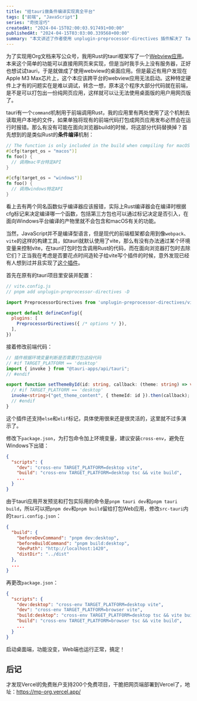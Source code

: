 ```yaml
---
title: "给tauri做条件编译实现真全平台"
tags: ["前端", "JavaScript"]
series: "奇技淫巧"
createdAt: "2024-04-15T02:00:03.917491+00:00"
publishedAt: "2024-04-15T03:03:00.339568+00:00"
summary: "本文讲述了作者使用 unplugin-preprocessor-directives 插件解决了 Tauri 应用在特定硬件上无法启动以及跨平台打包问题。"
---
```


为了实现用Org文档来写公众号，我用Rust的tauri框架写了一个[Webview应用](https://github.com/Eliot00/mp-org)。本来这个简单的功能可以直接用网页来实现，但是当时我手头上没有服务器，正好也想试试tauri，于是就做成了使用webview的桌面应用。但是最近有用户发现在Apple M3 Max芯片上，这个本应该跨平台的webview应用无法启动。这种特定硬件上才有的问题实在是难以调试，转念一想，原本这个程序大部分代码就在前端，是不是可以打包出一份纯网页应用，这样就可以让无法使用桌面版的用户用网页版了。

tauri有一个`command`机制用于前端调用Rust，我的应用里有两处使用了这个机制去读取用户本地的文件，如果单独将现有的前端代码打包成网页应用发布必然会在运行时报错。那么有没有可能在面向浏览器build的时候，将这部分代码替换掉？首先想到的是类似Rust的**条件编译**机制：

```rust
// The function is only included in the build when compiling for macOS
#[cfg(target_os = "macos")]
fn foo() {
  // 调用mac平台特定API
}

#[cfg(target_os = "windows")]
fn foo() {
  // 调用windows特定API
}
```

看上去有两个同名函数似乎编译器应该报错，实际上Rust编译器会在编译时根据cfg标记来决定编译哪一个函数，包括第三方包也可以通过标记决定是否引入，在面向Windows平台编译的产物里就不会包含和macOS有关的功能。

当然，JavaScript并不是编译型语言，但是现代的前端框架都会用到像`webpack`、`vite`的这样的构建工具，如tauri就默认使用了vite，那么有没有办法通过某个环境变量来控制vite，在tauri打包时包含调用Rust的代码，而在面向浏览器打包时去除它们？正当我在考虑是否要花点时间造轮子给vite写个插件的时候，意外发现已经有人想到过并且实现了[这个插件](https://github.com/KeJunMao/unplugin-preprocessor-directives)。

首先在原有的tauri项目里安装并配置：

```javascript
// vite.config.js
// pnpm add unplugin-preprocessor-directives -D

import PreprocessorDirectives from 'unplugin-preprocessor-directives/vite'

export default defineConfig({
  plugins: [
    PreprocessorDirectives({ /* options */ }),
  ],
})
```

接着修改前端代码：

```typescript
// 插件根据环境变量判断是否需要打包这段代码
// #if TARGET_PLATFORM == 'desktop'
import { invoke } from "@tauri-apps/api/tauri";
// #endif

export function setThemeById(id: string, callback: (theme: string) => void) {
  // #if TARGET_PLATFORM == 'desktop'
  invoke<string>("get_theme_content", { themeId: id }).then(callback);
  // #endif
}
```

这个插件还支持`else`和`elif`标记，具体使用很来还是很灵活的，这里就不过多演示了。

修改下`package.json`，为打包命令加上环境变量，建议安装`cross-env`，避免在Windows下出错：

```json
{
  "scripts": {
    "dev": "cross-env TARGET_PLATFORM=desktop vite",
    "build": "cross-env TARGET_PLATFORM=desktop tsc && vite build",
    ...
  }
}
```

由于tauri应用开发预览和打包实际用的命令是`pnpm tauri dev`和`pnpm tauri build`，所以可以把`pnpm dev`和`pnpm build`留给打包Web应用，修改`src-tauri`内的`tauri.config.json`：

```json
{
  "build": {
    "beforeDevCommand": "pnpm dev:desktop",
    "beforeBuildCommand": "pnpm build:desktop",
    "devPath": "http://localhost:1420",
    "distDir": "../dist"
  },
  ...
}
```

再更改`package.json`：

```json
{
  "scripts": {
    "dev:desktop": "cross-env TARGET_PLATFORM=desktop vite",
    "dev": "cross-env TARGET_PLATFORM=browser vite",
    "build:desktop": "cross-env TARGET_PLATFORM=desktop tsc && vite build",
    "build": "cross-env TARGET_PLATFORM=browser tsc && vite build",
    ...
  }
}
```

启动桌面端，功能没变，Web端也运行正常，搞定！

## 后记

才发现Vercel的免费账户支持200个免费项目，干脆把网页端部署到Vercel了，地址：https://mp-org.vercel.app/
